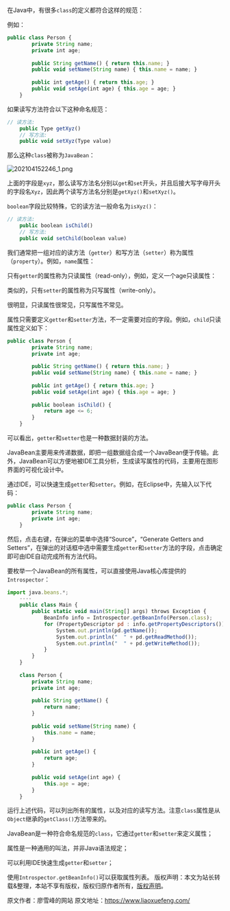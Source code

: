 


在Java中，有很多`class`的定义都符合这样的规范：

例如：

```js 
public class Person {
        private String name;
        private int age;
    
        public String getName() { return this.name; }
        public void setName(String name) { this.name = name; }
    
        public int getAge() { return this.age; }
        public void setAge(int age) { this.age = age; }
    }
```

如果读写方法符合以下这种命名规范：


```js 
// 读方法:
    public Type getXyz()
    // 写方法:
    public void setXyz(Type value)
```

那么这种`class`被称为`JavaBean`：

![202104152246_1.png](https://gitee.com/hezhiyuan007/java-study/raw/master/images/JavaBasic3/d325d8be-ec8a-41ef-a19c-d3da67186802.png)

上面的字段是`xyz`，那么读写方法名分别以`get`和`set`开头，并且后接大写字母开头的字段名`Xyz`，因此两个读写方法名分别是`getXyz()`和`setXyz()`。

`boolean`字段比较特殊，它的读方法一般命名为`isXyz()`：

```js 
// 读方法:
    public boolean isChild()
    // 写方法:
    public void setChild(boolean value)
```

我们通常把一组对应的读方法（`getter`）和写方法（`setter`）称为属性（`property`）。例如，`name`属性：

只有`getter`的属性称为只读属性（read-only），例如，定义一个age只读属性：

类似的，只有`setter`的属性称为只写属性（write-only）。

很明显，只读属性很常见，只写属性不常见。

属性只需要定义`getter`和`setter`方法，不一定需要对应的字段。例如，`child`只读属性定义如下：

```js 
public class Person {
        private String name;
        private int age;
    
        public String getName() { return this.name; }
        public void setName(String name) { this.name = name; }
    
        public int getAge() { return this.age; }
        public void setAge(int age) { this.age = age; }
    
        public boolean isChild() {
            return age <= 6;
        }
    }
```

可以看出，`getter`和`setter`也是一种数据封装的方法。

JavaBean主要用来传递数据，即把一组数据组合成一个JavaBean便于传输。此外，JavaBean可以方便地被IDE工具分析，生成读写属性的代码，主要用在图形界面的可视化设计中。

通过IDE，可以快速生成`getter`和`setter`。例如，在Eclipse中，先输入以下代码：

```js 
public class Person {
        private String name;
        private int age;
    }
```

然后，点击右键，在弹出的菜单中选择“Source”，“Generate Getters and Setters”，在弹出的对话框中选中需要生成`getter`和`setter`方法的字段，点击确定即可由IDE自动完成所有方法代码。

要枚举一个JavaBean的所有属性，可以直接使用Java核心库提供的`Introspector`：

```js 
import java.beans.*;
    ----
    public class Main {
        public static void main(String[] args) throws Exception {
            BeanInfo info = Introspector.getBeanInfo(Person.class);
            for (PropertyDescriptor pd : info.getPropertyDescriptors()) {
                System.out.println(pd.getName());
                System.out.println("  " + pd.getReadMethod());
                System.out.println("  " + pd.getWriteMethod());
            }
        }
    }
    
    class Person {
        private String name;
        private int age;
    
        public String getName() {
            return name;
        }
    
        public void setName(String name) {
            this.name = name;
        }
    
        public int getAge() {
            return age;
        }
    
        public void setAge(int age) {
            this.age = age;
        }
    }
```

运行上述代码，可以列出所有的属性，以及对应的读写方法。注意`class`属性是从`Object`继承的`getClass()`方法带来的。

JavaBean是一种符合命名规范的`class`，它通过`getter`和`setter`来定义属性；

属性是一种通用的叫法，并非Java语法规定；

可以利用IDE快速生成`getter`和`setter`；

使用`Introspector.getBeanInfo()`可以获取属性列表。
版权声明：本文为站长转载&整理，本站不享有版权，版权归原作者所有，[版权声明](https://gitee.com/hezhiyuan007/java-notes/raw/master/disclaimer.md)。




原文作者：廖雪峰的网站 原文地址：https://www.liaoxuefeng.com/